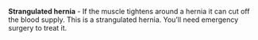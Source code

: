 **Strangulated hernia** - If the muscle tightens around a hernia it can cut
off the blood supply. This is a strangulated hernia. You’ll need emergency
surgery to treat it.
